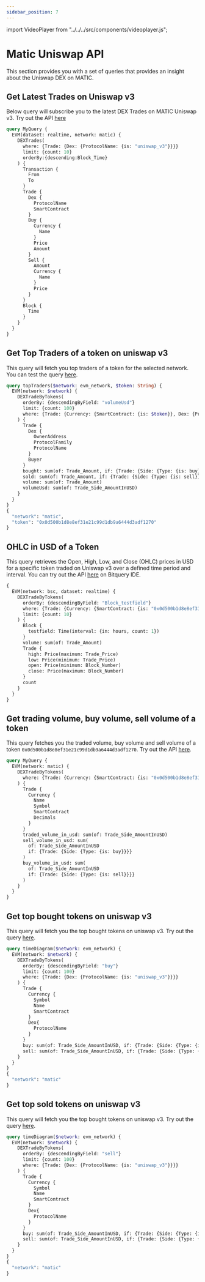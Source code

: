 ```yaml
---
sidebar_position: 7
---
```


import VideoPlayer from "../../../src/components/videoplayer.js";

# Matic Uniswap API

This section provides you with a set of queries that provides an insight about the Uniswap DEX on MATIC.

<head>
  <meta name="title" content="Matic Uniswap API - Matic - Tokens, Trades, Live Prices"/>
  <meta name="description" content="Get on-chain data of any Uniswap based token through our Uniswap API."/>
  <meta name="keywords" content="Uniswap API,Uniswap on-chain data API,Uniswap token data API,Matic blockchain API,Uniswap DEX data API,Uniswap API documentation,Uniswap crypto API,Uniswap web3 API,DEX Trades,Matic,MATIC, Uniswap,Uniswap memecoins,Matic DEX,Uniswap DEX,token trading,blockchain data,crypto trading"/>
  <meta name="robots" content="index, follow"/>
  <meta http-equiv="Content-Type" content="text/html; charset=utf-8"/>
  <meta name="language" content="English"/>

<meta property="og:type" content="website" />
<meta
  property="og:title"
  content="Matic Uniswap API - Matic - Tokens, Trades, Live Prices"
/>
<meta
  property="og:description"
  content="Get on-chain data of any Uniswap Matic token through our Uniswap API."
/>

  <meta property="twitter:card" content="summary_large_image"/>
  <meta property="twitter:title" content="Uniswap API - Matic - Tokens, Trades, Live Prices"/>
  <meta property="twitter:description" content="Get on-chain data of any Uniswap Matic token through our Uniswap API."/>
</head>

## Get Latest Trades on Uniswap v3

Below query will subscribe you to the latest DEX Trades on MATIC Uniswap v3. Try out the API [here](https://ide.bitquery.io/uniswap-v3-trades-matic)

```graphql
query MyQuery {
  EVM(dataset: realtime, network: matic) {
    DEXTrades(
      where: {Trade: {Dex: {ProtocolName: {is: "uniswap_v3"}}}}
      limit: {count: 10}
      orderBy:{descending:Block_Time}
    ) {
      Transaction {
        From
        To
      }
      Trade {
        Dex {
          ProtocolName
          SmartContract
        }
        Buy {
          Currency {
            Name
          }
          Price
          Amount
        }
        Sell {
          Amount
          Currency {
            Name
          }
          Price
        }
      }
      Block {
        Time
      }
    }
  }
}
```

## Get Top Traders of a token on uniswap v3

This query will fetch you top traders of a token for the selected network. You can test the query [here](https://ide.bitquery.io/top-traders-of-a-token-on-uniswapv3-matic).

```graphql
query topTraders($network: evm_network, $token: String) {
  EVM(network: $network) {
    DEXTradeByTokens(
      orderBy: {descendingByField: "volumeUsd"}
      limit: {count: 100}
      where: {Trade: {Currency: {SmartContract: {is: $token}}, Dex: {ProtocolName: {is: "uniswap_v3"}}}}
    ) {
      Trade {
        Dex {
          OwnerAddress
          ProtocolFamily
          ProtocolName
        }
        Buyer
      }
      bought: sum(of: Trade_Amount, if: {Trade: {Side: {Type: {is: buy}}}})
      sold: sum(of: Trade_Amount, if: {Trade: {Side: {Type: {is: sell}}}})
      volume: sum(of: Trade_Amount)
      volumeUsd: sum(of: Trade_Side_AmountInUSD)
    }
  }
}
{
  "network": "matic",
  "token": "0x0d500b1d8e8ef31e21c99d1db9a6444d3adf1270"
}
```

## OHLC in USD of a Token

This query retrieves the Open, High, Low, and Close (OHLC) prices in USD for a specific token traded on Uniswap v3 over a defined time period and interval. You can try out the API [here](https://ide.bitquery.io/OHLCV-on-MATIC-uniswap-v3#) on Bitquery IDE.

```graphql
{
  EVM(network: bsc, dataset: realtime) {
    DEXTradeByTokens(
      orderBy: {descendingByField: "Block_testfield"}
      where: {Trade: {Currency: {SmartContract: {is: "0x0d500b1d8e8ef31e21c99d1db9a6444d3adf1270"}}, PriceAsymmetry: {lt: 0.1}, Dex: {ProtocolName: {is: "uniswap_v3"}}, Side: {Currency: {SmartContract: {is: "0x3c499c542cef5e3811e1192ce70d8cc03d5c3359"}}, Type: {is: buy}}}}
      limit: {count: 10}
    ) {
      Block {
        testfield: Time(interval: {in: hours, count: 1})
      }
      volume: sum(of: Trade_Amount)
      Trade {
        high: Price(maximum: Trade_Price)
        low: Price(minimum: Trade_Price)
        open: Price(minimum: Block_Number)
        close: Price(maximum: Block_Number)
      }
      count
    }
  }
}
```

## Get trading volume, buy volume, sell volume of a token

This query fetches you the traded volume, buy volume and sell volume of a token `0x0d500b1d8e8ef31e21c99d1db9a6444d3adf1270`. Try out the API [here](https://ide.bitquery.io/trade_volume_matic_uniswapv3).

```graphql
query MyQuery {
  EVM(network: matic) {
    DEXTradeByTokens(
      where: {Trade: {Currency: {SmartContract: {is: "0x0d500b1d8e8ef31e21c99d1db9a6444d3adf1270"}}}, TransactionStatus: {Success: true}, Block: {Time: {since: "2025-02-12T00:00:00Z"}}}
    ) {
      Trade {
        Currency {
          Name
          Symbol
          SmartContract
          Decimals
        }
      }
      traded_volume_in_usd: sum(of: Trade_Side_AmountInUSD)
      sell_volume_in_usd: sum(
        of: Trade_Side_AmountInUSD
        if: {Trade: {Side: {Type: {is: buy}}}}
      )
      buy_volume_in_usd: sum(
        of: Trade_Side_AmountInUSD
        if: {Trade: {Side: {Type: {is: sell}}}}
      )
    }
  }
}
```

## Get top bought tokens on uniswap v3

This query will fetch you the top bought tokens on uniswap v3. Try out the query [here](https://ide.bitquery.io/top-bought-tokens-on-matic-uniswap-v3_4).

```graphql
query timeDiagram($network: evm_network) {
  EVM(network: $network) {
    DEXTradeByTokens(
      orderBy: {descendingByField: "buy"}
      limit: {count: 100}
      where: {Trade: {Dex: {ProtocolName: {is: "uniswap_v3"}}}}
    ) {
      Trade {
        Currency {
          Symbol
          Name
          SmartContract
        }
        Dex{
          ProtocolName
        }
      }
      buy: sum(of: Trade_Side_AmountInUSD, if: {Trade: {Side: {Type: {is: buy}}}})
      sell: sum(of: Trade_Side_AmountInUSD, if: {Trade: {Side: {Type: {is: sell}}}})
    }
  }
}
{
  "network": "matic"
}
```

## Get top sold tokens on uniswap v3

This query will fetch you the top bought tokens on uniswap v3. Try out the query [here](https://ide.bitquery.io/top-sold-tokens-on-matic-uniswap-v3).

```graphql
query timeDiagram($network: evm_network) {
  EVM(network: $network) {
    DEXTradeByTokens(
      orderBy: {descendingByField: "sell"}
      limit: {count: 100}
      where: {Trade: {Dex: {ProtocolName: {is: "uniswap_v3"}}}}
    ) {
      Trade {
        Currency {
          Symbol
          Name
          SmartContract
        }
        Dex{
          ProtocolName
        }
      }
      buy: sum(of: Trade_Side_AmountInUSD, if: {Trade: {Side: {Type: {is: buy}}}})
      sell: sum(of: Trade_Side_AmountInUSD, if: {Trade: {Side: {Type: {is: sell}}}})
    }
  }
}
{
  "network": "matic"
}
```